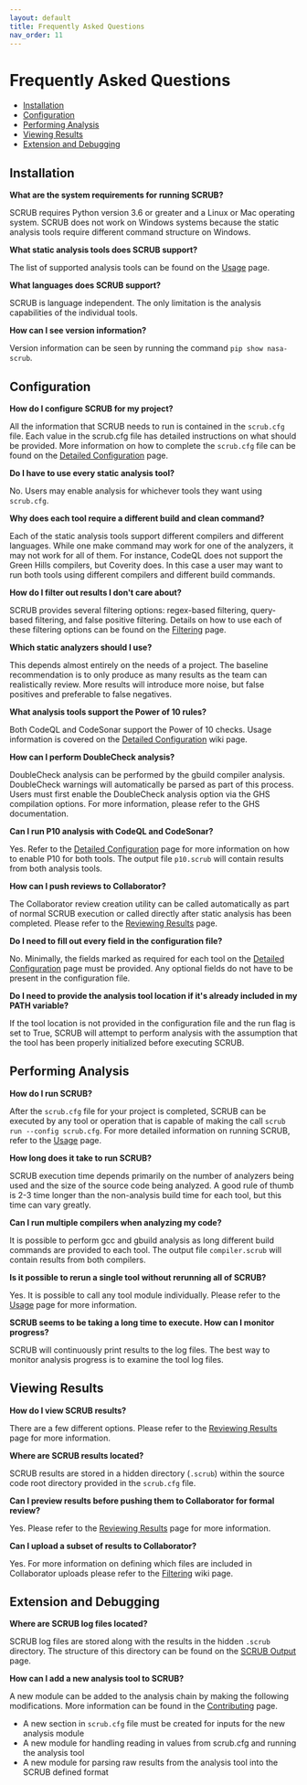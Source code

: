 ```yaml
---
layout: default
title: Frequently Asked Questions
nav_order: 11
---
```


# Frequently Asked Questions

- [Installation](#installation)
- [Configuration](#configuration)
- [Performing Analysis](#performing-analysis)
- [Viewing Results](#viewing-results)
- [Extension and Debugging](#extension-and-debugging)


## Installation
**What are the system requirements for running SCRUB?**

SCRUB requires Python version 3.6 or greater and a Linux or Mac operating system. SCRUB does not work on Windows systems because the static analysis tools require different command structure on Windows.

**What static analysis tools does SCRUB support?**

The list of supported analysis tools can be found on the [Usage](usage.md) page.

**What languages does SCRUB support?**

SCRUB is language independent. The only limitation is the analysis capabilities of the individual tools.

**How can I see version information?**

Version information can be seen by running the command `pip show nasa-scrub`.

## Configuration

**How do I configure SCRUB for my project?**

All the information that SCRUB needs to run is contained in the `scrub.cfg` file. Each value in the scrub.cfg file has detailed instructions on what should be provided. More information on how to complete the `scrub.cfg` file can be found on the [Detailed Configuration](configuration.md) page.

**Do I have to use every static analysis tool?**

No. Users may enable analysis for whichever tools they want using `scrub.cfg`.

**Why does each tool require a different build and clean command?**

Each of the static analysis tools support different compilers and different languages. While one make command may work for one of the analyzers, it may not work for all of them. For instance, CodeQL does not support the Green Hills compilers, but Coverity does. In this case a user may want to run both tools using different compilers and different build commands.

**How do I filter out results I don't care about?**

SCRUB provides several filtering options: regex-based filtering, query-based filtering, and false positive filtering. Details on how to use each of these filtering options can be found on the [Filtering](filtering.md) page.

**Which static analyzers should I use?**

This depends almost entirely on the needs of a project. The baseline recommendation is to only produce as many results as the team can realistically review. More results will introduce more noise, but false positives and preferable to false negatives.

**What analysis tools support the Power of 10 rules?**

Both CodeQL and CodeSonar support the Power of 10 checks. Usage information is covered on the [Detailed Configuration](configuration.md) wiki page.

**How can I perform DoubleCheck analysis?**

DoubleCheck analysis can be performed by the gbuild compiler analysis. DoubleCheck warnings will automatically be parsed as part of this process. Users must first enable the DoubleCheck analysis option via the GHS compilation options. For more information, please refer to the GHS documentation.

**Can I run P10 analysis with CodeQL and CodeSonar?**

Yes. Refer to the [Detailed Configuration](configuration.md) page for more information on how to enable P10 for both tools. The output file `p10.scrub` will contain results from both analysis tools.

**How can I push reviews to Collaborator?**

The Collaborator review creation utility can be called automatically as part of normal SCRUB execution or called directly after static analysis has been completed. Please refer to the [Reviewing Results](reviewing.rst) page.

**Do I need to fill out every field in the configuration file?**

No. Minimally, the fields marked as required for each tool on the [Detailed Configuration](configuration.md) page must be provided. Any optional fields do not have to be present in the configuration file.

**Do I need to provide the analysis tool location if it's already included in my PATH variable?**

If the tool location is not provided in the configuration file and the run flag is set to True, SCRUB will attempt to perform analysis with the assumption that the tool has been properly initialized before executing SCRUB.


## Performing Analysis

**How do I run SCRUB?**

After the `scrub.cfg` file for your project is completed, SCRUB can be executed by any tool or operation that is capable of making the call `scrub run --config scrub.cfg`. For more detailed information on running SCRUB, refer to the [Usage](usage.md) page.

**How long does it take to run SCRUB?**

SCRUB execution time depends primarily on the number of analyzers being used and the size of the source code being analyzed. A good rule of thumb is 2-3 time longer than the non-analysis build time for each tool, but this time can vary greatly.

**Can I run multiple compilers when analyzing my code?**

It is possible to perform gcc and gbuild analysis as long different build commands are provided to each tool. The output file `compiler.scrub` will contain results from both compilers.

**Is it possible to rerun a single tool without rerunning all of SCRUB?**

Yes. It is possible to call any tool module individually. Please refer to the [Usage](usage.md) page for more information.

**SCRUB seems to be taking a long time to execute. How can I monitor progress?**

SCRUB will continuously print results to the log files. The best way to monitor analysis progress is to examine the tool log files.


## Viewing Results
**How do I view SCRUB results?**

There are a few different options. Please refer to the [Reviewing Results](reviewing.md) page for more information.

**Where are SCRUB results located?**

SCRUB results are stored in a hidden directory (`.scrub`) within the source code root directory provided in the `scrub.cfg` file.

**Can I preview results before pushing them to Collaborator for formal review?**

Yes. Please refer to the [Reviewing Results](reviewing.md) page for more information.

**Can I upload a subset of results to Collaborator?**

Yes. For more information on defining which files are included in Collaborator uploads please refer to the [Filtering](filtering.md) wiki page.



## Extension and Debugging
**Where are SCRUB log files located?**

SCRUB log files are stored along with the results in the hidden `.scrub` directory. The structure of this directory can be found on the [SCRUB Output](output.md) page.

**How can I add a new analysis tool to SCRUB?**

A new module can be added to the analysis chain by making the following modifications. More information can be found in the [Contributing](contributing.md) page.

- A new section in `scrub.cfg` file must be created for inputs for the new analysis module
- A new module for handling reading in values from scrub.cfg and running the analysis tool
- A new module for parsing raw results from the analysis tool into the SCRUB defined format
